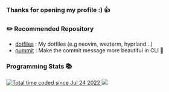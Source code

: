 

### Thanks for opening my profile :) 👍

### ✏️ Recommended Repository

- [dotfiles](https://github.com/HidemaruOwO/dotfiles) : My dotfiles (e.g neovim, wezterm, hyprland...)
- [pummit](https://github.com/HidemaruOwO/pummit) : Make the commit message more beautiful in CLI 🎨

### Programming Stats 📚

<a href="https://wakatime.com/@cacca5e4-08ed-4904-aea9-eb5598de5f96">
  <img src="https://wakatime.com/badge/user/cacca5e4-08ed-4904-aea9-eb5598de5f96.svg" alt="Total time coded since Jul 24 2022" />
</a>

<img src="https://github-readme-stats.vercel.app/api/top-langs/?username=HidemaruOwO&layout=compact&count_private=true&show_icons=true&hide=html,css,shell,python,lua" />
